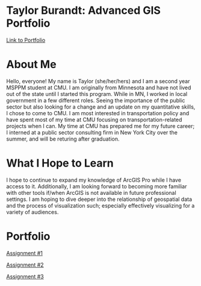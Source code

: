 # Taylor Burandt: Advanced GIS Portfolio
[Link to Portfolio](https://tburandt01.github.io/TaylorBurandt_AdvancedGIS/)

# **About Me**
Hello, everyone! My name is Taylor (she/her/hers) and I am a second year MSPPM student at CMU. I am originally from Minnesota and have not lived out of the state until I started this program. While in MN, I worked in local government in a few different roles. Seeing the importance of the public sector but also looking for a change and an update on my quantitative skills, I chose to come to CMU. I am most interested in transportation policy and have spent most of my time at CMU focusing on transportation-related projects when I can. My time at CMU has prepared me for my future career; I interned at a public sector consulting firm in New York City over the summer, and will be returing after graduation. 

# **What I Hope to Learn**
I hope to continue to expand my knowledge of ArcGIS Pro while I have access to it. Additionally, I am looking forward to becoming more familiar with other tools if/when ArcGIS is not available in future professional settings. I am hoping to dive deeper into the relationship of geospatial data and the process of visualization such; especially effectively visualizing for a variety of audiences.

# **Portfolio**
[Assignment #1](Assignment_1.md) 

[Assignment #2](Assignment_2.md)

[Assignment #3](Assignment_3.md)
